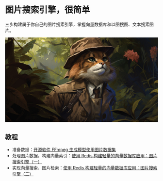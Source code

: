 # 图片搜索引擎，很简单

三步构建属于你自己的图片搜索引擎，掌握向量数据库和以图搜图、文本搜索图片。

![](.github/detective.jpg)

## 教程

- 准备数据：[开源软件 FFmpeg 生成模型使用图片数据集](https://soulteary.com/2023/11/14/ffmpeg-generates-models-using-image-datasets.html)
- 处理图片数据，构建向量索引：[使用 Redis 构建轻量的向量数据库应用：图片搜索引擎（一）](https://soulteary.com/2023/11/15/use-redis-to-build-a-lightweight-vector-database-application-image-search-engine-part-1.html)
- 实现向量搜索、图片检索：[使用 Redis 构建轻量的向量数据库应用：图片搜索引擎（二）](https://soulteary.com/2023/11/16/use-redis-to-build-a-lightweight-vector-database-application-image-search-engine-part-2.html)


